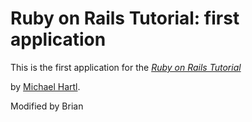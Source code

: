 # Ruby on Rails Tutorial: first application

This is the first application for the
[*Ruby on Rails Tutorial*](http://railstutorial.org/)

by [Michael Hartl](http://michaelhartl.com/).

Modified by Brian

